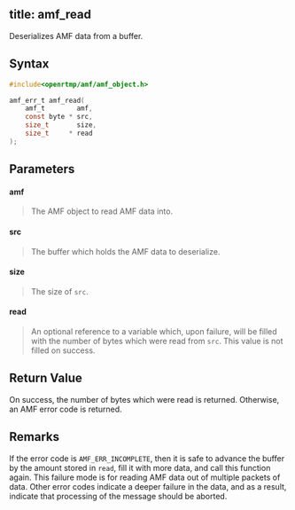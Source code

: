 title: amf_read
--------------------------

Deserializes AMF data from a buffer.

## Syntax ##

```c
#include<openrtmp/amf/amf_object.h>

amf_err_t amf_read( 
	amf_t        amf, 
	const byte * src, 
	size_t       size, 
	size_t     * read 
);
```

## Parameters ##
#### amf ####
> The AMF object to read AMF data into.

#### src ####
> The buffer which holds the AMF data to deserialize.

#### size ####
> The size of `src`.

#### read ####
> An optional reference to a variable which, upon failure, will be filled with the number of bytes which were read from `src`. This value is not filled on success.

## Return Value ##
On success, the number of bytes which were read is returned. Otherwise, an AMF error code is returned.

## Remarks ##
If the error code is `AMF_ERR_INCOMPLETE`, then it is safe to advance the buffer by the amount stored in `read`, fill it with more data, and call this function again. This failure mode is for reading AMF data out of multiple packets of data. Other error codes indicate a deeper failure in the data, and as a result, indicate that processing of the message should be aborted.